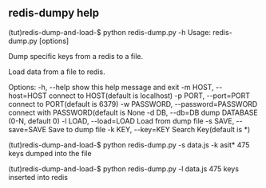 redis-dumpy help
--------------------------------------------------

(tut)redis-dump-and-load-$ python redis-dump.py -h
Usage: redis-dump.py [options]

Dump specific keys from a redis to a file.

Load data from a file to redis.

Options:
  -h, --help            show this help message and exit
  -m HOST, --host=HOST  connect to HOST(default is localhost)
  -p PORT, --port=PORT  connect to PORT(default is 6379)
  -w PASSWORD, --password=PASSWORD
                        connect with PASSWORD(default is None
  -d DB, --db=DB        dump DATABASE (0-N, default 0)
  -l LOAD, --load=LOAD  Load from dump file
  -s SAVE, --save=SAVE  Save to dump file
  -k KEY, --key=KEY     Search Key(default is *)

(tut)redis-dump-and-load-$ python redis-dump.py -s data.js -k asit*
475  keys dumped into the file

(tut)redis-dump-and-load-$ python redis-dump.py -l data.js
475  keys inserted into redis
